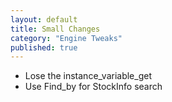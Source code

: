 ```yaml
---
layout: default
title: Small Changes
category: "Engine Tweaks"
published: true
---
```


* Lose the instance_variable_get
* Use Find_by for StockInfo search